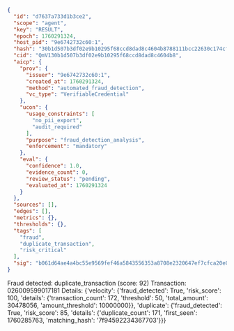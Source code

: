 ```json
{
  "id": "d7637a733d1b3ce2",
  "scope": "agent",
  "key": "RESULT",
  "epoch": 1760291324,
  "host_pid": "9e6742732c60:1",
  "hash": "30b1d507b3df02e9b10295f68ccd8dad8c4604b8788111bcc22630c174cf9233",
  "cid": "QmV130b1d507b3df02e9b10295f68ccd8dad8c4604b8",
  "aicp": {
    "prov": {
      "issuer": "9e6742732c60:1",
      "created_at": 1760291324,
      "method": "automated_fraud_detection",
      "vc_type": "VerifiableCredential"
    },
    "ucon": {
      "usage_constraints": [
        "no_pii_export",
        "audit_required"
      ],
      "purpose": "fraud_detection_analysis",
      "enforcement": "mandatory"
    },
    "eval": {
      "confidence": 1.0,
      "evidence_count": 0,
      "review_status": "pending",
      "evaluated_at": 1760291324
    }
  },
  "sources": [],
  "edges": [],
  "metrics": {},
  "thresholds": {},
  "tags": [
    "fraud",
    "duplicate_transaction",
    "risk_critical"
  ],
  "sig": "b061d64ae4a4bc55e9569fef46a5843556353a8708e2320647ef7cfca20e08b9"
}
```

Fraud detected: duplicate_transaction (score: 92)
Transaction: 026009599017181
Details: {'velocity': {'fraud_detected': True, 'risk_score': 100, 'details': {'transaction_count': 172, 'threshold': 50, 'total_amount': 30478056, 'amount_threshold': 10000000}}, 'duplicate': {'fraud_detected': True, 'risk_score': 85, 'details': {'duplicate_count': 171, 'first_seen': 1760285763, 'matching_hash': '7f94592234367703'}}}